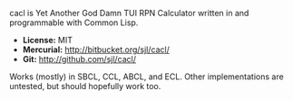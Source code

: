cacl is Yet Another God Damn TUI RPN Calculator written in and programmable with
Common Lisp.

* **License:** MIT
* **Mercurial:** <http://bitbucket.org/sjl/cacl/>
* **Git:** <http://github.com/sjl/cacl/>

Works (mostly) in SBCL, CCL, ABCL, and ECL.  Other implementations are untested,
but should hopefully work too.
